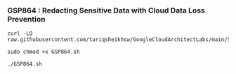 ### GSP864 :  Redacting Sensitive Data with Cloud Data Loss Prevention 


```
curl -LO raw.githubusercontent.com/tariqsheikhsw/GoogleCloudArchitectLabs/main/Solutions/GSP864.sh

sudo chmod +x GSP864.sh

./GSP864.sh
```

